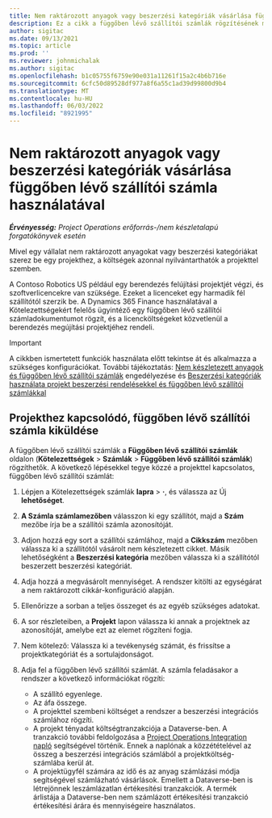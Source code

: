 ```yaml
---
title: Nem raktározott anyagok vagy beszerzési kategóriák vásárlása függőben lévő szállítói számla használatával
description: Ez a cikk a függőben lévő szállítói számlák rögzítésének módját ismerteti.
author: sigitac
ms.date: 09/13/2021
ms.topic: article
ms.prod: ''
ms.reviewer: johnmichalak
ms.author: sigitac
ms.openlocfilehash: b1c05755f6759e90e031a11261f15a2c4b6b716e
ms.sourcegitcommit: 6cfc50d89528df977a8f6a55c1ad39d99800d9b4
ms.translationtype: MT
ms.contentlocale: hu-HU
ms.lasthandoff: 06/03/2022
ms.locfileid: "8921995"
---
```

# <a name="purchase-non-stocked-materials-or-procurement-categories-using-a-pending-vendor-invoice"></a>Nem raktározott anyagok vagy beszerzési kategóriák vásárlása függőben lévő szállítói számla használatával

_**Érvényesség:** Project Operations erőforrás-/nem készletalapú forgatókönyvek esetén_

Mivel egy vállalat nem raktározott anyagokat vagy beszerzési kategóriákat szerez be egy projekthez, a költségek azonnal nyilvántarthatók a projekttel szemben. 

A Contoso Robotics US például egy berendezés felújítási projektjét végzi, és szoftverlicencekre van szüksége. Ezeket a licenceket egy harmadik fél szállítótól szerzik be.  A Dynamics 365 Finance használatával a Kötelezettségekért felelős ügyintéző egy függőben lévő szállítói számladokumentumot rögzít, és a licencköltségeket közvetlenül a berendezés megújítási projektjéhez rendeli. 

> [!IMPORTANT]
> A cikkben ismertetett funkciók használata előtt tekintse át és alkalmazza a szükséges konfigurációkat. További tájékoztatás: [Nem készletezett anyagok és függőben lévő szállítói számlák](configure-materials-nonstocked.md) engedélyezése és [Beszerzési kategóriák használata projekt beszerzési rendelésekkel és függőben lévő szállítói számlákkal](configure-procurement-categories.md)

## <a name="post-a-project-related-pending-vendor-invoice"></a>Projekthez kapcsolódó, függőben lévő szállítói számla kiküldése 

A függőben lévő szállítói számlák a **Függőben lévő szállítói számlák** oldalon (**Kötelezettségek** > **Számlák** > **Függőben lévő szállítói számlák**) rögzíthetők. A következő lépésekkel tegye közzé a projekttel kapcsolatos, függőben lévő szállítói számlát:

1. Lépjen a Kötelezettségek számlák **lapra** > **·**, és válassza az Új **lehetőséget**. 
1. **A Számla számlamezőben** válasszon ki egy szállítót, majd a **Szám** mezőbe írja be a szállítói számla azonosítóját.
1. Adjon hozzá egy sort a szállítói számlához, majd a **Cikkszám** mezőben válassza ki a szállítótól vásárolt nem készletezett cikket. Másik lehetőségként a **Beszerzési kategória** mezőben válassza ki a szállítótól beszerzett beszerzési kategóriát.   
1. Adja hozzá a megvásárolt mennyiséget. A rendszer kitölti az egységárat a nem raktározott cikkár-konfiguráció alapján. 
1. Ellenőrizze a sorban a teljes összeget és az egyéb szükséges adatokat.
1. A sor részleteiben, a **Projekt** lapon válassza ki annak a projektnek az azonosítóját, amelybe ezt az elemet rögzíteni fogja.
1. Nem kötelező: Válassza ki a tevékenység számát, és frissítse a projektkategóriát és a sortulajdonságot.
1. Adja fel a függőben lévő szállítói számlát. A számla feladásakor a rendszer a következő információkat rögzíti:
    
    - A szállító egyenlege.
    - Az áfa összege.
    - A projekttel szembeni költséget a rendszer a beszerzési integrációs számlához rögzíti.
    - A projekt tényadat költségtranzakciója a Dataverse-ben.  A tranzakció további feldolgozása a [Project Operations Integration napló](../project-accounting/project-operations-integration-journal.md) segítségével történik. Ennek a naplónak a közzétételével az összeg a beszerzési integrációs számlából a projektköltség-számlába kerül át. 
    - A projektügyfél számára az idő és az anyag számlázási módja segítségével számlázható vásárlások. Emellett a Dataverse-ben is létrejönnek leszámlázatlan értékesítési tranzakciók. A termék árlistája a Dataverse-ben nem számlázott értékesítési tranzakció értékesítési árára és mennyiségeire használatos.

